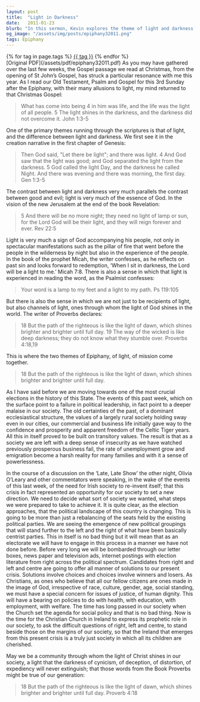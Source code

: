 ```yaml
---
layout: post
title:  "Light in Darkness"
date:   2011-01-23
blurb: "In this sermon, Kevin explores the theme of light and darkness in the scriptures, and how it parallels the contrast between good and evil. He highlights the role of light as a sign of God's presence and the call for Christians to be channels of this light. He also discusses the societal changes in Ireland and challenges the Christian community to be a beacon of light and justice in the midst of these changes."
og_image: "/assets/img/posts/epiphany32011.png"
tags: Epiphany
---    
```

<div class="tag-pills">
    {% for tag in page.tags %}
    <a href="{{ site.baseurl }}/tag/{{ tag | slugify }}" class="tag-pill">{{ tag }}</a>
    {% endfor %}
</div>
[Original PDF](/assets/pdf/epiphany32011.pdf)
As you may have gathered over the last few weeks, the Gospel passage we read at Christmas, from the opening of St John’s Gospel, has struck a particular resonance with me this year. As I read our Old Testament, Psalm and Gospel for this 3rd Sunday after the Epiphany, with their many allusions to light, my mind returned to that Christmas Gospel:

> What has come into being 4 in him was life, and the life was the light of all people. 5 The light shines in the darkness, and the darkness did not overcome it. John 1:3-5

One of the primary themes running through the scriptures is that of light, and the difference between light and darkness. We first see it in the creation narrative in the first chapter of Genesis:

> Then God said, "Let there be light"; and there was light. 4 And God saw that the light was good; and God separated the light from the darkness. 5 God called the light Day, and the darkness he called Night. And there was evening and there was morning, the first day. Gen 1:3-5

The contrast between light and darkness very much parallels the contrast between good and evil; light is very much of the essence of God. In the vision of the new Jerusalem at the end of the book Revelation:

> 5 And there will be no more night; they need no light of lamp or sun, for the Lord God will be their light, and they will reign forever and ever. Rev 22:5

Light is very much a sign of God accompanying his people, not only in spectacular manifestations such as the pillar of fire that went before the people in the wilderness by night but also in the experience of the people. In the book of the prophet Micah, the writer confesses, as he reflects on past sin and looks forward to redemption, ‘When I sit in darkness, the Lord will be a light to me.’ Micah 7:8. There is also a sense in which that light is experienced in reading the word, as the Psalmist confesses:

> Your word is a lamp to my feet and a light to my path. Ps 119:105

But there is also the sense in which we are not just to be recipients of light, but also channels of light, ones through whom the light of God shines in the world. The writer of Proverbs declares:

> 18 But the path of the righteous is like the light of dawn, which shines brighter and brighter until full day. 19 The way of the wicked is like deep darkness; they do not know what they stumble over. Proverbs 4:18,19

This is where the two themes of Epiphany, of light, of mission come together.

> 18 But the path of the righteous is like the light of dawn, which shines brighter and brighter until full day.

As I have said before we are moving towards one of the most crucial elections in the history of this State. The events of this past week, which on the surface point to a failure in political leadership, in fact point to a deeper malaise in our society. The old certainties of the past, of a dominant ecclesiastical structure, the values of a largely rural society holding sway even in our cities, our commercial and business life initially gave way to the confidence and prosperity and apparent freedom of the Celtic Tiger years. All this in itself proved to be built on transitory values. The result is that as a society we are left with a deep sense of insecurity as we have watched previously prosperous business fail, the rate of unemployment grow and emigration become a harsh reality for many families and with it a sense of powerlessness.

In the course of a discussion on the ‘Late, Late Show’ the other night, Olivia O’Leary and other commentators were speaking, in the wake of the events of this last week, of the need for Irish society to re-invent itself; that this crisis in fact represented an opportunity for our society to set a new direction. We need to decide what sort of society we wanted, what steps we were prepared to take to achieve it. It is quite clear, as the election approaches, that the political landscape of this country is changing. This is going to be more than just a rebalancing of the seats held by the existing political parties. We are seeing the emergence of new political groupings that will stand further to the left and the right of what have been basically centrist parties. This in itself is no bad thing but it will mean that as an electorate we will have to engage in this process in a manner we have not done before. Before very long we will be bombarded through our letter boxes, news paper and television ads, internet postings with election literature from right across the political spectrum. Candidates from right and left and centre are going to offer all manner of solutions to our present crisis. Solutions involve choices and choices involve winners and losers. As Christians, as ones who believe that all our fellow citizens are ones made in the image of God, irrespective of race, culture, gender, age, social standing, we must have a special concern for issues of justice, of human dignity. This will have a bearing on policies to do with health, with education, with employment, with welfare. The time has long passed in our society when the Church set the agenda for social policy and that is no bad thing. Now is the time for the Christian Church in Ireland to express its prophetic role in our society, to ask the difficult questions of right, left and centre, to stand beside those on the margins of our society, so that the Ireland that emerges from this present crisis is a truly just society in which all its children are cherished.

May we be a community through whom the light of Christ shines in our society, a light that the darkness of cynicism, of deception, of distortion, of expediency will never extinguish; that those words from the Book Proverbs might be true of our generation:

> 18 But the path of the righteous is like the light of dawn, which shines brighter and brighter until full day. Proverb 4:18
